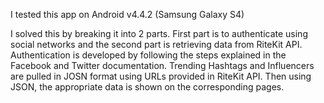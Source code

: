 I tested this app on Android v4.4.2 (Samsung Galaxy S4)

I solved this by breaking it into 2 parts. First part is to authenticate using social networks and the second part is retrieving data from RiteKit API. 
Authentication is developed by following the steps explained in the Facebook and Twitter documentation.
Trending Hashtags and Influencers are pulled in JOSN format using URLs provided in RiteKit API. Then using JSON, the appropriate data is shown on the corresponding pages.